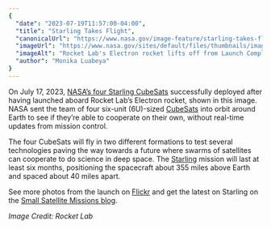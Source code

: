 ```yaml
---
{
  "date": "2023-07-19T11:57:00-04:00",
  "title": "Starling Takes Flight",
  "canonicalUrl": "https://www.nasa.gov/image-feature/starling-takes-flight",
  "imageUrl": "https://www.nasa.gov/sites/default/files/thumbnails/image/53054363868_e1b80fb25f_o.jpg",
  "imageAlt": "Rocket Lab's Electron rocket lifts off from Launch Complex 1 on July 17, 2023.",
  "author": "Monika Luabeya"
}
---
```


On July 17, 2023, [NASA’s four Starling CubeSats](https://www.nasa.gov/feature/ames/starling) successfully deployed after having launched aboard Rocket Lab’s Electron rocket, shown in this image. NASA sent the team of four six-unit (6U)-sized [CubeSats](https://www.nasa.gov/mission_pages/cubesats/overview) into orbit around Earth to see if they’re able to cooperate on their own, without real-time updates from mission control.

The four CubeSats will fly in two different formations to test several technologies paving the way towards a future where swarms of satellites can cooperate to do science in deep space. The [Starling](https://www.nasa.gov/directorates/spacetech/small_spacecraft/starling/) mission will last at least six months, positioning the spacecraft about 355 miles above Earth and spaced about 40 miles apart.

See more photos from the launch on [Flickr](https://www.flickr.com/photos/rocketlab/albums/72177720309411224) and get the latest on Starling on the [Small Satellite Missions blog](https://blogs.nasa.gov/smallsatellites/).

_Image Credit: Rocket Lab_
